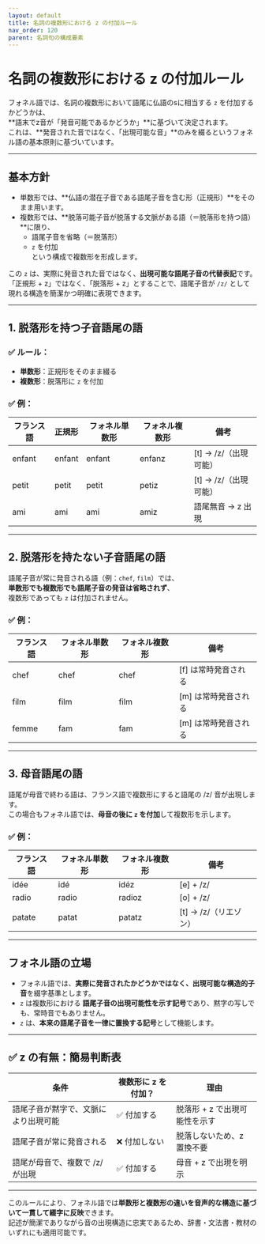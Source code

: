 ```yaml
---
layout: default
title: 名詞の複数形における z の付加ルール
nav_order: 120
parent: 名詞句の構成要素
---
```


# 名詞の複数形における z の付加ルール

フォネル語では、名詞の複数形において語尾に仏語のsに相当する `z` を付加するかどうかは、  
**語末でz音が「発音可能であるかどうか」**に基づいて決定されます。  
これは、**発音された音ではなく、「出現可能な音」**のみを綴るというフォネル語の基本原則に基づいています。

---

## 基本方針

- 単数形では、**仏語の潜在子音である語尾子音を含む形（正規形）**をそのまま用います。
- 複数形では、**脱落可能子音が脱落する文脈がある語（＝脱落形を持つ語）**に限り、
  - 語尾子音を省略（＝脱落形）
  - `z` を付加  
  という構成で複数形を形成します。

この `z` は、実際に発音された音ではなく、**出現可能な語尾子音の代替表記**です。  
「正規形 + z」ではなく、「脱落形 + z」とすることで、語尾子音が `/z/` として現れる構造を簡潔かつ明確に表現できます。

---

## 1. 脱落形を持つ子音語尾の語

### ✅ ルール：

- **単数形**：正規形をそのまま綴る
- **複数形**：脱落形に `z` を付加

### ✅ 例：

| フランス語 | 正規形 | フォネル単数形 | フォネル複数形 | 備考 |
|------------|--------|----------------|----------------|------|
| enfant     | enfant | enfant         | enfanz         | [t] → /z/（出現可能） |
| petit      | petit  | petit          | petiz          | [t] → /z/（出現可能） |
| ami        | ami    | ami            | amiz           | 語尾無音 → z 出現 |

---

## 2. 脱落形を持たない子音語尾の語

語尾子音が常に発音される語（例：`chef`, `film`）では、  
**単数形でも複数形でも語尾子音の発音は省略されず**、  
複数形であっても `z` は付加されません。

### ✅ 例：

| フランス語 | フォネル単数形 | フォネル複数形 | 備考 |
|------------|----------------|----------------|------|
| chef       | chef           | chef           | [f] は常時発音される |
| film       | film           | film           | [m] は常時発音される |
| femme      | fam            | fam            | [m] は常時発音される |

---

## 3. 母音語尾の語

語尾が母音で終わる語は、フランス語で複数形にすると語尾の /z/ 音が出現します。  
この場合もフォネル語では、**母音の後に `z` を付加**して複数形を示します。

### ✅ 例：

| フランス語 | フォネル単数形 | フォネル複数形 | 備考 |
|------------|----------------|----------------|------|
| idée       | idé            | idéz           | [e] + /z/ |
| radio      | radio          | radioz         | [o] + /z/ |
| patate     | patat          | patatz         | [t] → /z/（リエゾン） |

---

## フォネル語の立場

- フォネル語では、**実際に発音されたかどうかではなく、出現可能な構造的子音**を綴字基準とします。
- `z` は複数形における **語尾子音の出現可能性を示す記号**であり、黙字の写しでも、常時音でもありません。
- `z` は、**本来の語尾子音を一律に置換する記号**として機能します。

---

## ✅ z の有無：簡易判断表

| 条件 | 複数形に z を付加？ | 理由 |
|------|----------------------|------|
| 語尾子音が黙字で、文脈により出現可能 | ✅ 付加する | 脱落形 + z で出現可能性を示す |
| 語尾子音が常に発音される | ❌ 付加しない | 脱落しないため、z 置換不要 |
| 語尾が母音で、複数で /z/ が出現 | ✅ 付加する | 母音 + z で出現を明示 |

---

このルールにより、フォネル語では**単数形と複数形の違いを音声的な構造に基づいて一貫して綴字に反映**できます。  
記述が簡潔でありながら音の出現構造に忠実であるため、辞書・文法書・教材のいずれにも適用可能です。